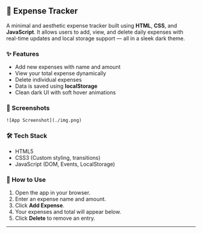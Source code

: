 ## 💸 Expense Tracker

A minimal and aesthetic expense tracker built using **HTML**, **CSS**, and **JavaScript**. It allows users to add, view, and delete daily expenses with real-time updates and local storage support — all in a sleek dark theme.

### ✨ Features

* Add new expenses with name and amount
* View your total expense dynamically
* Delete individual expenses
* Data is saved using **localStorage**
* Clean dark UI with soft hover animations

### 📸 Screenshots

```
![App Screenshot](./img.png)
```

### 🛠️ Tech Stack

* HTML5
* CSS3 (Custom styling, transitions)
* JavaScript (DOM, Events, LocalStorage)

### 🚀 How to Use

1. Open the app in your browser.
2. Enter an expense name and amount.
3. Click **Add Expense**.
4. Your expenses and total will appear below.
5. Click **Delete** to remove an entry.

---

